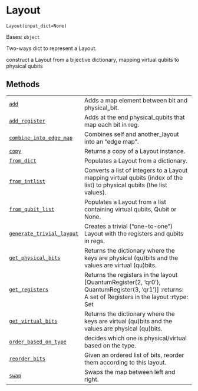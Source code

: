 # Layout

<span id="undefined" />

`Layout(input_dict=None)`

Bases: `object`

Two-ways dict to represent a Layout.

construct a Layout from a bijective dictionary, mapping virtual qubits to physical qubits

## Methods

|                                                                                                                                                                                   |                                                                                                                                                    |
| --------------------------------------------------------------------------------------------------------------------------------------------------------------------------------- | -------------------------------------------------------------------------------------------------------------------------------------------------- |
| [`add`](qiskit.transpiler.Layout.add#qiskit.transpiler.Layout.add "qiskit.transpiler.Layout.add")                                                                                 | Adds a map element between bit and physical\_bit.                                                                                                  |
| [`add_register`](qiskit.transpiler.Layout.add_register#qiskit.transpiler.Layout.add_register "qiskit.transpiler.Layout.add_register")                                             | Adds at the end physical\_qubits that map each bit in reg.                                                                                         |
| [`combine_into_edge_map`](qiskit.transpiler.Layout.combine_into_edge_map#qiskit.transpiler.Layout.combine_into_edge_map "qiskit.transpiler.Layout.combine_into_edge_map")         | Combines self and another\_layout into an “edge map”.                                                                                              |
| [`copy`](qiskit.transpiler.Layout.copy#qiskit.transpiler.Layout.copy "qiskit.transpiler.Layout.copy")                                                                             | Returns a copy of a Layout instance.                                                                                                               |
| [`from_dict`](qiskit.transpiler.Layout.from_dict#qiskit.transpiler.Layout.from_dict "qiskit.transpiler.Layout.from_dict")                                                         | Populates a Layout from a dictionary.                                                                                                              |
| [`from_intlist`](qiskit.transpiler.Layout.from_intlist#qiskit.transpiler.Layout.from_intlist "qiskit.transpiler.Layout.from_intlist")                                             | Converts a list of integers to a Layout mapping virtual qubits (index of the list) to physical qubits (the list values).                           |
| [`from_qubit_list`](qiskit.transpiler.Layout.from_qubit_list#qiskit.transpiler.Layout.from_qubit_list "qiskit.transpiler.Layout.from_qubit_list")                                 | Populates a Layout from a list containing virtual qubits, Qubit or None.                                                                           |
| [`generate_trivial_layout`](qiskit.transpiler.Layout.generate_trivial_layout#qiskit.transpiler.Layout.generate_trivial_layout "qiskit.transpiler.Layout.generate_trivial_layout") | Creates a trivial (“one-to-one”) Layout with the registers and qubits in regs.                                                                     |
| [`get_physical_bits`](qiskit.transpiler.Layout.get_physical_bits#qiskit.transpiler.Layout.get_physical_bits "qiskit.transpiler.Layout.get_physical_bits")                         | Returns the dictionary where the keys are physical (qu)bits and the values are virtual (qu)bits.                                                   |
| [`get_registers`](qiskit.transpiler.Layout.get_registers#qiskit.transpiler.Layout.get_registers "qiskit.transpiler.Layout.get_registers")                                         | Returns the registers in the layout \[QuantumRegister(2, ‘qr0’), QuantumRegister(3, ‘qr1’)] :returns: A set of Registers in the layout :rtype: Set |
| [`get_virtual_bits`](qiskit.transpiler.Layout.get_virtual_bits#qiskit.transpiler.Layout.get_virtual_bits "qiskit.transpiler.Layout.get_virtual_bits")                             | Returns the dictionary where the keys are virtual (qu)bits and the values are physical (qu)bits.                                                   |
| [`order_based_on_type`](qiskit.transpiler.Layout.order_based_on_type#qiskit.transpiler.Layout.order_based_on_type "qiskit.transpiler.Layout.order_based_on_type")                 | decides which one is physical/virtual based on the type.                                                                                           |
| [`reorder_bits`](qiskit.transpiler.Layout.reorder_bits#qiskit.transpiler.Layout.reorder_bits "qiskit.transpiler.Layout.reorder_bits")                                             | Given an ordered list of bits, reorder them according to this layout.                                                                              |
| [`swap`](qiskit.transpiler.Layout.swap#qiskit.transpiler.Layout.swap "qiskit.transpiler.Layout.swap")                                                                             | Swaps the map between left and right.                                                                                                              |
